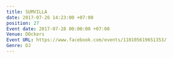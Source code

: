 ```yaml
---
title: SUMVILLA
date: 2017-07-26 14:23:00 +07:00
position: 27
Event date: 2017-07-28 00:00:00 +07:00
Venue: DOckers
Event URL: https://www.facebook.com/events/110105619651353/
Genre: DJ
---
```


